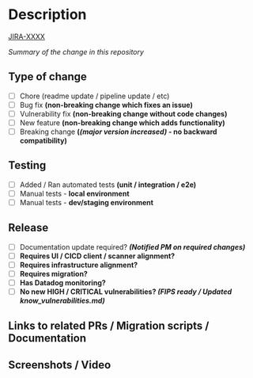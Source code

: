 # Description

[JIRA-XXXX](https://scalock.atlassian.net/browse/SAAS-XXXX)

_Summary of the change in this repository_

## Type of change

- [ ] Chore (readme update / pipeline update / etc)
- [ ] Bug fix **(non-breaking change which fixes an issue)**
- [ ] Vulnerability fix **(non-breaking change without code changes)**
- [ ] New feature **(non-breaking change which adds functionality)**
- [ ] Breaking change **(_(major version increased)_ - no backward compatibility)**

## Testing

- [ ] Added / Ran automated tests **(unit / integration / e2e)**
- [ ] Manual tests - **local environment**
- [ ] Manual tests - **dev/staging environment**

## Release

- [ ] Documentation update required? **_(Notified PM on required changes)_**
- [ ] **Requires UI / CICD client / scanner alignment?**
- [ ] **Requires infrastructure alignment?**
- [ ] **Requires migration?**
- [ ] **Has Datadog monitoring?**
- [ ] **No new HIGH / CRITICAL vulnerabilities? _(FIPS ready / Updated know_vulnerabilities.md)_**

## Links to related PRs / Migration scripts / Documentation

## Screenshots / Video
